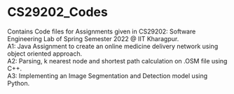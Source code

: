 # CS29202_Codes
<p>Contains Code files for Assignments given in CS29202: Software Engineering Lab of Spring Semester 2022 @ IIT Kharagpur.<br>
A1: Java Assignment to create an online medicine delivery network using object oriented approach.<br>
A2: Parsing, k nearest node and shortest path calculation on .OSM file using C++.<br>
A3: Implementing an Image Segmentation and Detection model using Python.</p>
